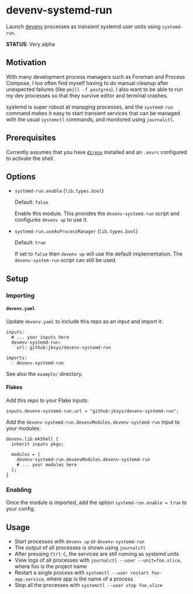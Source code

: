 # devenv-systemd-run

Launch [devenv](https://devenv.sh/) processes as transient systemd user units using `systemd-run`.

**STATUS**: Very alpha

## Motivation

With many development process managers such as Foreman and Process Compose, I too often find myself having to do manual cleanup after unexpected failures (like `pkill -f postgres`).
I also want to be able to run my dev processes so that they survive editor and terminal crashes.

systemd is super robust at managing processes, and the `systemd-run` command makes it easy to start transient services that can be managed with the usual `systemctl` commands, and monitored using `journalctl`.

## Prerequisites

Currently assumes that you have [`direnv`](https://direnv.net/) installed and an `.envrc` configured to activate the shell.

## Options

* `systemd-run.enable` (`lib.types.bool`)

  Default: `false`
  
  Enable this module. This provides the `devenv-systemd-run` script and configures `devenv up` to use it.

* `systemd-run.useAsProcessManager` (`lib.types.bool`)

  Default: `true`

  If set to `false` then `devenv up` will use the default implementation. The `devenv-system-run` script can still be used.

## Setup

### Importing

#### `devenv.yaml`

Update `devenv.yaml` to include this repo as an input and import it:

```
inputs:
  # ... your inputs here
  devenv-systemd-run:
    url: github:jkxyz/devenv-systemd-run

imports:
  - devenv-systemd-run
```

See also the `example/` directory.

#### Flakes

Add this repo to your Flake inputs:

```
inputs.devenv-systemd-run.url = "github:jkxyz/devenv-systemd-run";
```

Add the `devenv-systemd-run.devenvModules.devenv-systemd-run` input to your modules:

```
devenv.lib.mkShell {
  inherit inputs pkgs;

  modules = [ 
    devenv-systemd-run.devenvModules.devenv-systemd-run 
    # ... your modules here
  ];
}
```

### Enabling

Once the module is imported, add the option `systemd-run.enable = true` to your config.

## Usage

* Start processes with `devenv up` or `devenv-systemd-run`
* The output of all processes is shown using `journalctl`
* After pressing `Ctrl-C`, the services are still running as systemd units
* View logs of all processes with `journalctl --user --unit=foo.slice`, where foo is the project name
* Restart a single process with `systemctl --user restart foo-app.service`, where app is the name of a process
* Stop all the processes with `systemctl --user stop foo.slice`
